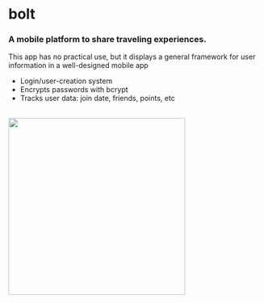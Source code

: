 # bolt
### A mobile platform to share traveling experiences.

This app has no practical use, but it displays a general framework for user information in a well-designed mobile app
- Login/user-creation system
- Encrypts passwords with bcrypt
- Tracks user data: join date, friends, points, etc


<br>
<img src="https://i.imgur.com/IOeJvDq.png" width="350">
